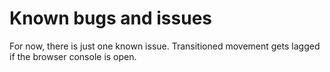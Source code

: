 # Known bugs and issues

For now, there is just one known issue. Transitioned movement gets lagged if the browser console is open.